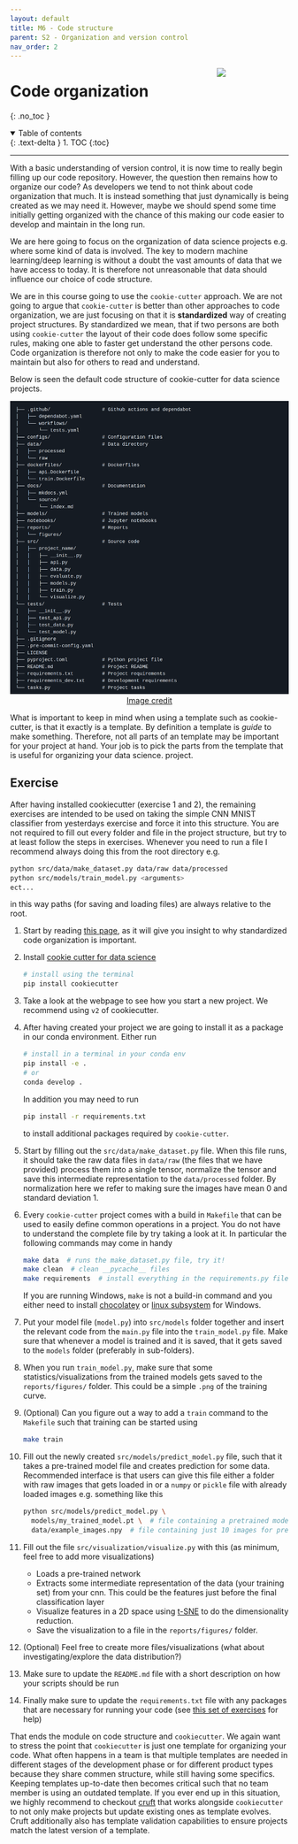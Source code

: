 ```yaml
---
layout: default
title: M6 - Code structure
parent: S2 - Organization and version control
nav_order: 2
---
```


<img style="float: right;" src="../figures/icons/cookiecutter.png" width="130">

# Code organization
{: .no_toc }

<details open markdown="block">
  <summary>
    Table of contents
  </summary>
  {: .text-delta }
1. TOC
{:toc}
</details>

---

With a basic understanding of version control, it is now time to really begin filling up our code repository. However,
the question then remains how to organize our code? As developers we tend to not think about code organization that
much. It is instead something that just dynamically is being created as we may need it. However, maybe we should spend
some time initially getting organized with the chance of this making our code easier to develop and maintain in the
long run.

We are here going to focus on the organization of data science projects e.g. where some kind of data is involved. The
key to modern machine learning/deep learning is without a doubt the vast amounts of data that we have access to today.
It is therefore not unreasonable that data should influence our choice of code structure.

We are in this course going to use the `cookie-cutter` approach. We are not going to argue that `cookie-cutter` is
better than other approaches to code organization, we are just focusing on that it is **standardized** way of creating
project structures. By standardized we mean, that if two persons are both using `cookie-cutter` the layout of their
code does follow some specific rules, making one able to faster get understand the other persons code. Code organization
is therefore not only to make the code easier for you to maintain but also for others to read and understand.

Below is seen the default code structure of cookie-cutter for data science projects.

<p align="center">
  <img src="../figures/cookie_cutter.png" width="1000">
  <br>
  <a href="https://github.com/drivendata/cookiecutter-data-science"> Image credit </a>
</p>

What is important to keep in mind when using a template such as cookie-cutter, is that it exactly is a template. By
definition a template is *guide* to make something. Therefore, not all parts of an template may be important for your
project at hand. Your job is to pick the parts from the template that is useful for organizing your data science.
project.

## Exercise

After having installed cookiecutter (exercise 1 and 2), the remaining exercises are intended to be used on taking the
simple CNN MNIST classifier from yesterdays exercise and force it into this structure. You are not required to fill out
every folder and file in the project structure, but try to at least follow the steps in exercises. Whenever you need to
run a file I recommend always doing this from the root directory e.g.

```bash
python src/data/make_dataset.py data/raw data/processed
python src/models/train_model.py <arguments>
ect...
```

in this way paths (for saving and loading files) are always relative to the root.

1. Start by reading [this page](https://drivendata.github.io/cookiecutter-data-science/), as it will give you insight
   to why standardized code organization is important.

2. Install [cookie cutter for data science](https://github.com/drivendata/cookiecutter-data-science)

   ``` bash
   # install using the terminal
   pip install cookiecutter
   ```

3. Take a look at the webpage to see how you start a new project. We recommend using `v2` of cookiecutter.

4. After having created your project we are going to install it as a package in our conda environment. Either run

   ```bash
   # install in a terminal in your conda env
   pip install -e .
   # or
   conda develop .
   ```

   In addition you may need to run

   ```bash
   pip install -r requirements.txt
   ```

   to install additional packages required by `cookie-cutter`.

5. Start by filling out the `src/data/make_dataset.py` file. When this file runs, it should take the raw data files in
   `data/raw` (the files that we have provided) process them into a single tensor, normalize the tensor and save this
   intermediate representation to the `data/processed` folder. By normalization here we refer to making sure the
   images have mean 0 and standard deviation 1.

6. Every `cookie-cutter` project comes with a build in `Makefile` that can be used to easily define common operations in
   a project. You do not have to understand the complete file by try taking a look at it. In particular the following
   commands may come in handy

   ```bash
   make data  # runs the make_dataset.py file, try it!
   make clean  # clean __pycache__ files
   make requirements  # install everything in the requirements.py file
	```

   If you are running Windows, `make` is not a build-in command and you either need to install
   [chocolatey](https://chocolatey.org/) or
   [linux subsystem](https://docs.microsoft.com/en-us/windows/wsl/install-win10) for Windows.

7. Put your model file (`model.py`) into `src/models` folder together and insert the relevant code from the `main.py`
   file into the `train_model.py` file. Make sure that whenever a model is trained and it is saved, that it gets saved
   to the `models` folder (preferably in sub-folders).

8. When you run `train_model.py`, make sure that some statistics/visualizations from the trained models gets saved to
   the `reports/figures/` folder. This could be a simple `.png` of the training curve.

9. (Optional) Can you figure out a way to add a `train` command to the `Makefile` such that training can be started
   using

   ```bash
   make train
   ```

10. Fill out the newly created `src/models/predict_model.py` file, such that it takes a pre-trained model file and
    creates prediction for some data. Recommended interface is that users can give this file either a folder with raw
    images that gets loaded in or a `numpy` or `pickle` file with already loaded images e.g. something like this

    ```bash
    python src/models/predict_model.py \
      models/my_trained_model.pt \  # file containing a pretrained model
      data/example_images.npy  # file containing just 10 images for prediction
    ```

11. Fill out the file `src/visualization/visualize.py` with this (as minimum, feel free to add more visualizations)
	 * Loads a pre-trained network
	 * Extracts some intermediate representation of the data (your training set) from your cnn. This could be the
      features just before the final classification layer
	 * Visualize features in a 2D space using
      [t-SNE](https://scikit-learn.org/stable/modules/generated/sklearn.manifold.TSNE.html) to do the dimensionality
      reduction.
	  * Save the visualization to a file in the `reports/figures/` folder.

12. (Optional) Feel free to create more files/visualizations (what about investigating/explore the data distribution?)

13. Make sure to update the `README.md` file with a short description on how your scripts should be run

14. Finally make sure to update the `requirements.txt` file with any packages that are necessary for running your
    code (see [this set of exercises](../s1_development_environment/M2_conda.md) for help)

That ends the module on code structure and `cookiecutter`. We again want to stress the point that `cookiecutter` is
just one template for organizing your code. What often happens in a team is that multiple templates are needed in
different stages of the development phase or for different product types because they share commen structure, while
still having some specifics. Keeping templates up-to-date then becomes critical such that no team member is using an
outdated template. If you ever end up in this situation, we highly recommend to checkout
[cruft](https://github.com/cruft/cruft) that works alongside `cookiecutter` to not only make projects but update
existing ones as template evolves. Cruft additionally also has template validation capabilities to ensure projects
match the latest version of a template.
